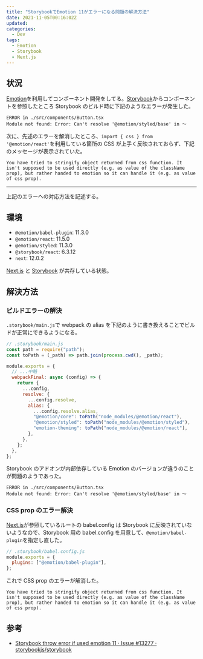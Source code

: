 ```yaml
---
title: "StorybookでEmotion 11がエラーになる問題の解決方法"
date: 2021-11-05T00:16:02Z
updated:
categories:
  - Dev
tags:
  - Emotion
  - Storybook
  - Next.js
---
```


## 状況

[Emotion](https://github.com/emotion-js/emotion)を利用してコンポーネント開発をしてる。[Storybook](https://storybook.js.org/)からコンポーネントを参照したところ Storybook のビルド時に下記のようなエラーが発生した。

```
ERROR in ./src/components/Button.tsx
Module not found: Error: Can't resolve '@emotion/styled/base' in 〜
```

次に、先述のエラーを解消したところ、`import { css } from '@emotion/react'`を利用している箇所の CSS が上手く反映されておらず、下記のメッセージが表示されていた。

```
You have tried to stringify object returned from css function. It isn't supposed to be used directly (e.g. as value of the className prop), but rather handed to emotion so it can handle it (e.g. as value of css prop).
```

---

上記のエラーへの対応方法を記述する。

## 環境

- `@emotion/babel-plugin`: 11.3.0
- `@emotion/react`: 11.5.0
- `@emotion/styled`: 11.3.0
- `@storybook/react`: 6.3.12
- `next`: 12.0.2

[Next.js](https://nextjs.org/) と [Storybook](https://storybook.js.org/) が共存している状態。

## 解決方法

### ビルドエラーの解決

`.storybook/main.js`で webpack の alias を下記のように書き換えることでビルドが正常にできるようになる。

```js
// .storybook/main.js
const path = require("path");
const toPath = (_path) => path.join(process.cwd(), _path);

module.exports = {
  // ...中略
  webpackFinal: async (config) => {
    return {
      ...config,
      resolve: {
        ...config.resolve,
        alias: {
          ...config.resolve.alias,
          "@emotion/core": toPath("node_modules/@emotion/react"),
          "@emotion/styled": toPath("node_modules/@emotion/styled"),
          "emotion-theming": toPath("node_modules/@emotion/react"),
        },
      },
    };
  },
};
```

Storybook のアドオンが内部依存している Emotion のバージョンが違うのことが問題のようであった。

```
ERROR in ./src/components/Button.tsx
Module not found: Error: Can't resolve '@emotion/styled/base' in 〜
```

### CSS prop のエラー解決

[Next.js](https://nextjs.org/)が参照しているルートの babel.config は Storybook に反映されていないようなので、Storybook 用の babel.config を用意して、`@emotion/babel-plugin`を指定し直した。

```js
// .storybook/babel.config.js
module.exports = {
  plugins: ["@emotion/babel-plugin"],
};
```

これで CSS prop のエラーが解消した。

```
You have tried to stringify object returned from css function. It isn't supposed to be used directly (e.g. as value of the className prop), but rather handed to emotion so it can handle it (e.g. as value of css prop).
```

## 参考

- [Storybook throw error if used emotion 11 · Issue #13277 · storybookjs/storybook](https://github.com/storybookjs/storybook/issues/13277#issuecomment-751747964)
